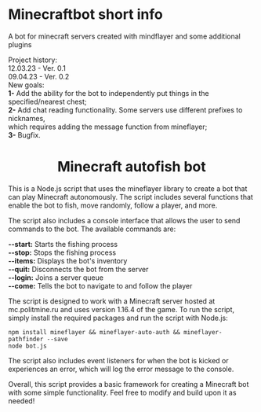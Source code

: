 # Minecraftbot short info
A bot for minecraft servers created with mindflayer and some additional plugins

Project history: <br>
12.03.23 - Ver. 0.1 <br>
09.04.23 - Ver. 0.2 <br>
New goals:<br>
<strong>1-</strong> Add the ability for the bot to independently put things in the specified/nearest chest;<br>
<strong>2-</strong> Add chat reading functionality. Some servers use different prefixes to nicknames, <br>
which requires adding the message function from mineflayer; <br>
<strong>3-</strong> Bugfix.

<h1 align="center">Minecraft autofish bot</h1> 

This is a Node.js script that uses the mineflayer library to create a bot that can play Minecraft autonomously. The script includes several functions that enable the bot to fish, move randomly, follow a player, and more.

The script also includes a console interface that allows the user to send commands to the bot. The available commands are:

<strong>--start:</strong> Starts the fishing process <br>
<strong>--stop:</strong> Stops the fishing process <br>
<strong>--items:</strong> Displays the bot's inventory <br>
<strong>--quit:</strong> Disconnects the bot from the server <br>
<strong>--login:</strong> Joins a server queue  <br>
<strong>--come:</strong> Tells the bot to navigate to and follow the player  <br>

The script is designed to work with a Minecraft server hosted at mc.politmine.ru and uses version 1.16.4 of the game. To run the script, simply install the required packages and run the script with Node.js:
```
npm install mineflayer && mineflayer-auto-auth && mineflayer-pathfinder --save
node bot.js
```
The script also includes event listeners for when the bot is kicked or experiences an error, which will log the error message to the console.

Overall, this script provides a basic framework for creating a Minecraft bot with some simple functionality. Feel free to modify and build upon it as needed!
